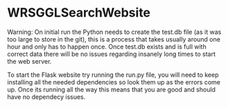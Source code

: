 # WRSGGLSearchWebsite

Warning: On initial run the Python needs to create the test.db file (as it was too large to store in the git), this is a process that takes usually around one hour and only has to happen once. Once test.db exists and is full with correct data there will be no issues regarding insanely long times to start the web server.

To start the Flask website try running the run.py file, you will need to keep installing all the needed dependencies so look them up as the errors come up. Once its running all the way this means that you are good and should have no dependecy issues.
